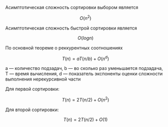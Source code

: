 Асимптотическая сложность сортировки выбором является

$$
O(n^2)
$$

Асимптотическая сложность быстрой сортировки является

$$
O(log{}{n})
$$

По основной теореме о реккурентных соотношениях

$$
T(n) = {a}{}T(n/b) + O(n^d)
$$

a — количество подзадач, b — во сколько раз уменьшается подзадача, T — время вычисления, d — показатель экспоненты оценки сложности выполнения нерекурсивной части

Для первой сортировки:

$$
T(n) = {2}{}T(n/2) + O(n^2)
$$

Для второй сортировки:

$$
T(n) = {2}{}T(n/2) + O(1) 
$$
